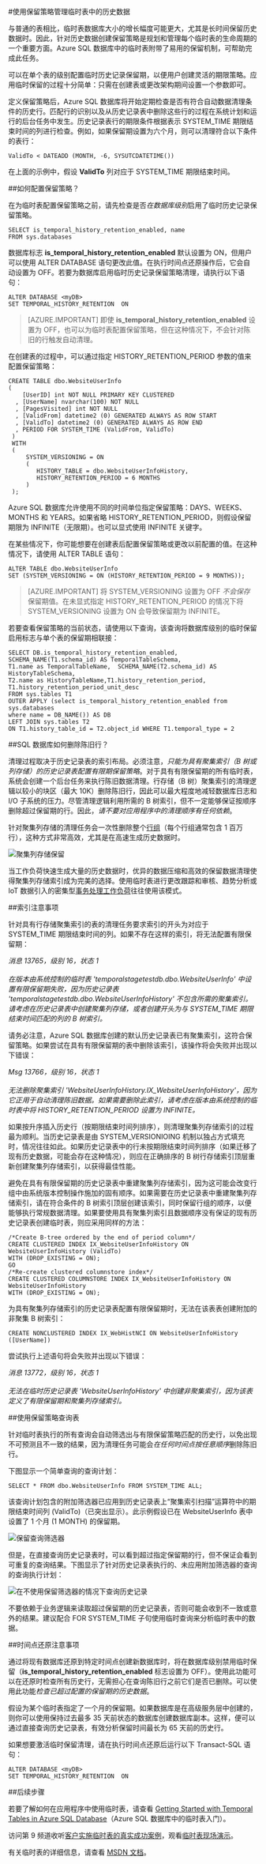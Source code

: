 <properties
   pageTitle="使用保留策略管理临时表中的历史数据 | Azure"
   description="了解如何使用临时保留策略来控制历史数据。"
   services="sql-database"
   documentationCenter=""
   authors="bonova"
   manager="drasumic"
   editor=""/>  


<tags
   ms.service="sql-database"
   ms.devlang="NA"
   ms.topic="article"
   ms.tgt_pltfrm="NA"
   ms.workload="sql-database"
   ms.date="10/12/2016"
   wacn.date="10/31/2016"
   ms.author="bonova"/>  


#使用保留策略管理临时表中的历史数据

与普通的表相比，临时表数据库大小的增长幅度可能更大，尤其是长时间保留历史数据时。因此，针对历史数据创建保留策略是规划和管理每个临时表的生命周期的一个重要方面。Azure SQL 数据库中的临时表附带了易用的保留机制，可帮助完成此任务。

可以在单个表的级别配置临时历史记录保留期，以便用户创建灵活的期限策略。应用临时保留的过程十分简单：只需在创建表或更改架构期间设置一个参数即可。

定义保留策略后，Azure SQL 数据库将开始定期检查是否有符合自动数据清理条件的历史行。匹配行的识别以及从历史记录表中删除这些行的过程在系统计划和运行的后台任务中发生。历史记录表行的期限条件根据表示 SYSTEM\_TIME 期限结束时间的列进行检查。例如，如果保留期设置为六个月，则可以清理符合以下条件的表行：


	ValidTo < DATEADD (MONTH, -6, SYSUTCDATETIME())


在上面的示例中，假设 **ValidTo** 列对应于 SYSTEM\_TIME 期限结束时间。

##如何配置保留策略？

在为临时表配置保留策略之前，请先检查是否*在数据库级别*启用了临时历史记录保留策略。


	SELECT is_temporal_history_retention_enabled, name
	FROM sys.databases


数据库标志 **is\_temporal\_history\_retention\_enabled** 默认设置为 ON，但用户可以使用 ALTER DATABASE 语句更改此值。在执行时间点还原操作后，它会自动设置为 OFF。若要为数据库启用临时历史记录保留策略清理，请执行以下语句：


	ALTER DATABASE <myDB>
	SET TEMPORAL_HISTORY_RETENTION  ON


> [AZURE.IMPORTANT] 即使 **is\_temporal\_history\_retention\_enabled** 设置为 OFF，也可以为临时表配置保留策略，但在这种情况下，不会针对陈旧的行触发自动清理。


在创建表的过程中，可以通过指定 HISTORY\_RETENTION\_PERIOD 参数的值来配置保留策略：


	CREATE TABLE dbo.WebsiteUserInfo
	(  
	    [UserID] int NOT NULL PRIMARY KEY CLUSTERED
	  , [UserName] nvarchar(100) NOT NULL
	  , [PagesVisited] int NOT NULL
	  , [ValidFrom] datetime2 (0) GENERATED ALWAYS AS ROW START
	  , [ValidTo] datetime2 (0) GENERATED ALWAYS AS ROW END
	  , PERIOD FOR SYSTEM_TIME (ValidFrom, ValidTo)
	 )  
	 WITH
	 (
		 SYSTEM_VERSIONING = ON
		 (
			HISTORY_TABLE = dbo.WebsiteUserInfoHistory,
			HISTORY_RETENTION_PERIOD = 6 MONTHS
		 )
	 );


Azure SQL 数据库允许使用不同的时间单位指定保留策略：DAYS、WEEKS、MONTHS 和 YEARS。如果省略 HISTORY\_RETENTION\_PERIOD，则假设保留期限为 INFINITE（无限期）。也可以显式使用 INFINITE 关键字。

在某些情况下，你可能想要在创建表后配置保留策略或更改以前配置的值。在这种情况下，请使用 ALTER TABLE 语句：


	ALTER TABLE dbo.WebsiteUserInfo
	SET (SYSTEM_VERSIONING = ON (HISTORY_RETENTION_PERIOD = 9 MONTHS));


> [AZURE.IMPORTANT]  将 SYSTEM\_VERSIONING 设置为 OFF *不会保存*保留期值。在未显式指定 HISTORY\_RETENTION\_PERIOD 的情况下将 SYSTEM\_VERSIONING 设置为 ON 会导致保留期为 INFINITE。

若要查看保留策略的当前状态，请使用以下查询，该查询将数据库级别的临时保留启用标志与单个表的保留期相联接：


	SELECT DB.is_temporal_history_retention_enabled,
	SCHEMA_NAME(T1.schema_id) AS TemporalTableSchema,
	T1.name as TemporalTableName,  SCHEMA_NAME(T2.schema_id) AS HistoryTableSchema,
	T2.name as HistoryTableName,T1.history_retention_period,
	T1.history_retention_period_unit_desc
	FROM sys.tables T1  
	OUTER APPLY (select is_temporal_history_retention_enabled from sys.databases
	where name = DB_NAME()) AS DB
	LEFT JOIN sys.tables T2   
	ON T1.history_table_id = T2.object_id WHERE T1.temporal_type = 2



##SQL 数据库如何删除陈旧行？

清理过程取决于历史记录表的索引布局。必须注意，*只能为具有聚集索引（B 树或列存储）的历史记录表配置有限期保留策略*。对于具有有限保留期的所有临时表，系统会创建一个后台任务来执行陈旧数据清理。行存储（B 树）聚集索引的清理逻辑以较小的块区（最大 10K）删除陈旧行，因此可以最大程度地减轻数据库日志和 I/O 子系统的压力。尽管清理逻辑利用所需的 B 树索引，但不一定能够保证按顺序删除超过保留期的行。因此，*请不要对应用程序中的清理顺序有任何依赖*。

针对聚集列存储的清理任务会一次性删除整个[行组](https://msdn.microsoft.com/zh-cn/library/gg492088.aspx)（每个行组通常包含 1 百万行），这种方式非常高效，尤其是在高速生成历史数据时。

![聚集列存储保留](./media/sql-database-temporal-tables-retention-policy/cciretention.png)  



当工作负荷快速生成大量的历史数据时，优异的数据压缩和高效的保留数据清理使得聚集列存储索引成为完美的选择。使用临时表进行更改跟踪和审核、趋势分析或 IoT 数据引入的密集型[事务处理工作负荷](https://msdn.microsoft.com/zh-cn/library/mt631669.aspx)往往使用该模式。

##索引注意事项

针对具有行存储聚集索引的表的清理任务要求索引的开头为对应于 SYSTEM\_TIME 期限结束时间的列。如果不存在这样的索引，将无法配置有限保留期：

*消息 13765，级别 16，状态 1 <br></br>
在版本由系统控制的临时表 'temporalstagetestdb.dbo.WebsiteUserInfo' 中设置有限保留期失败，因为历史记录表 'temporalstagetestdb.dbo.WebsiteUserInfoHistory' 不包含所需的聚集索引。请考虑在历史记录表中创建聚集列存储，或者创建开头为与 SYSTEM\_TIME 期限结束时间匹配的列的 B 树索引。*

请务必注意，Azure SQL 数据库创建的默认历史记录表已有聚集索引，这符合保留策略。如果尝试在具有有限保留期的表中删除该索引，该操作将会失败并出现以下错误：

*Msg 13766，级别 16，状态 1 <br></br>
无法删除聚集索引 'WebsiteUserInfoHistory.IX\_WebsiteUserInfoHistory'，因为它正用于自动清理陈旧数据。如果需要删除此索引，请考虑在版本由系统控制的临时表中将 HISTORY\_RETENTION\_PERIOD 设置为 INFINITE。*

如果按升序插入历史行（按期限结束时间列排序），则清理聚集列存储索引的过程最为顺利。当历史记录表是由 SYSTEM\_VERSIONIOING 机制以独占方式填充时，情况往往如此。如果历史记录表中的行未按期限结束时间列排序（如果迁移了现有历史数据，可能会存在这种情况），则应在正确排序的 B 树行存储索引顶层重新创建聚集列存储索引，以获得最佳性能。

避免在具有有限保留期的历史记录表中重建聚集列存储索引，因为这可能会改变行组中由系统版本控制操作施加的固有顺序。如果需要在历史记录表中重建聚集列存储索引，请在符合条件的 B 树索引顶层创建该索引，同时保留行组的顺序，以便能够执行常规数据清理。如果要使用具有聚集列索引且数据顺序没有保证的现有历史记录表创建临时表，则应采用同样的方法：


	/*Create B-tree ordered by the end of period column*/
	CREATE CLUSTERED INDEX IX_WebsiteUserInfoHistory ON WebsiteUserInfoHistory (ValidTo)
	WITH (DROP_EXISTING = ON);
	GO
	/*Re-create clustered columnstore index*/
	CREATE CLUSTERED COLUMNSTORE INDEX IX_WebsiteUserInfoHistory ON WebsiteUserInfoHistory
	WITH (DROP_EXISTING = ON);


为具有聚集列存储索引的历史记录表配置有限保留期时，无法在该表表创建附加的非聚集 B 树索引：


	CREATE NONCLUSTERED INDEX IX_WebHistNCI ON WebsiteUserInfoHistory ([UserName])


尝试执行上述语句将会失败并出现以下错误：

*消息 13772，级别 16，状态 1 <br></br>
无法在临时历史记录表 'WebsiteUserInfoHistory' 中创建非聚集索引，因为该表定义了有限保留期和聚集列存储索引。*

##使用保留策略查询表

针对临时表执行的所有查询会自动筛选出与有限保留策略匹配的历史行，以免出现不可预测且不一致的结果，因为清理任务可能会*在任何时间点按任意顺序*删除陈旧行。

下图显示一个简单查询的查询计划：


	SELECT * FROM dbo.WebsiteUserInfo FROM SYSTEM_TIME ALL;


该查询计划包含的附加筛选器已应用到历史记录表上“聚集索引扫描”运算符中的期限结束时间列 (ValidTo)（已突出显示）。此示例假设已在 WebsiteUserInfo 表中设置了 1 个月 (1 MONTH) 的保留期。

![保留查询筛选器](./media/sql-database-temporal-tables-retention-policy/queryexecplanwithretention.png)  


但是，在直接查询历史记录表时，可以看到超过指定保留期的行，但不保证会看到可重复的查询结果。下图显示了针对历史记录表执行的、未应用附加筛选器的查询的查询执行计划：

![在不使用保留筛选器的情况下查询历史记录](./media/sql-database-temporal-tables-retention-policy/queryexecplanhistorytable.png)  


不要依赖于业务逻辑来读取超过保留期的历史记录表，否则可能会收到不一致或意外的结果。建议配合 FOR SYSTEM\_TIME 子句使用临时查询来分析临时表中的数据。

##时间点还原注意事项

通过将现有数据库还原到特定时间点创建新数据库时，将在数据库级别禁用临时保留（**is\_temporal\_history\_retention\_enabled** 标志设置为 OFF）。使用此功能可以在还原时检查所有历史行，无需担心在查询陈旧行之前它们是否已删除。可以使用此功能*检查已超过配置的保留期的历史数据*。

假设为某个临时表指定了一个月的保留期。如果数据库是在高级服务层中创建的，则你可以使用保持过去最多 35 天前状态的数据库创建数据库副本。这样，便可以通过直接查询历史记录表，有效分析保留时间最长为 65 天前的历史行。

如果想要激活临时保留清理，请在执行时间点还原后运行以下 Transact-SQL 语句：


	ALTER DATABASE <myDB>
	SET TEMPORAL_HISTORY_RETENTION  ON


##后续步骤

若要了解如何在应用程序中使用临时表，请查看 [Getting Started with Temporal Tables in Azure SQL Database](/documentation/articles/sql-database-temporal-tables/)（Azure SQL 数据库中的临时表入门）。

访问第 9 频道收听[客户实施临时表的真实成功案例](https://channel9.msdn.com/Blogs/jsturtevant/Azure-SQL-Temporal-Tables-with-RockStep-Solutions)，观看[临时表现场演示](https://channel9.msdn.com/Shows/Data-Exposed/Temporal-in-SQL-Server-2016)。

有关临时表的详细信息，请查看 [MSDN 文档](https://msdn.microsoft.com/zh-cn/library/dn935015.aspx)。

<!---HONumber=Mooncake_1024_2016-->